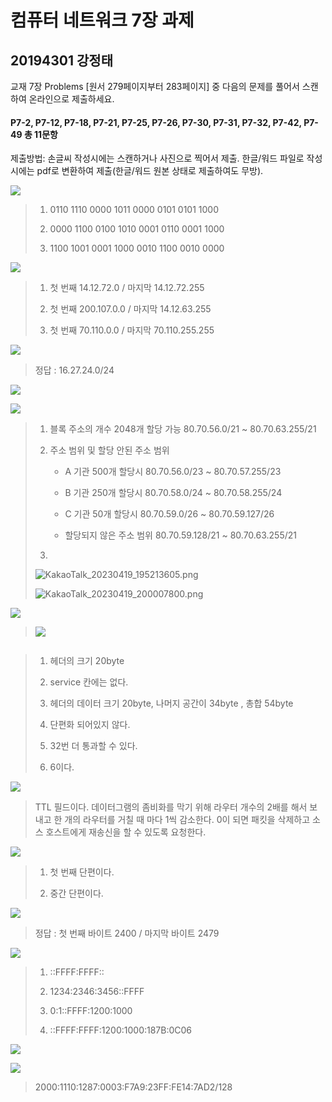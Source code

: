 # 컴퓨터 네트워크 7장 과제

## 20194301 강정태

교재 7장 Problems [원서 279페이지부터 283페이지] 중 다음의 문제를 풀어서 스캔하여 온라인으로 제출하세요.

#### P7-2, P7-12, P7-18, P7-21, P7-25, P7-26, P7-30, P7-31, P7-32, P7-42, P7-49 총 11문항

제출방법: 손글씨 작성시에는 스캔하거나 사진으로 찍어서 제출. 한글/워드 파일로 작성시에는 pdf로 변환하여 제출(한글/워드 원본 상태로 제출하여도 무방).



![](C:\Users\chosun\AppData\Roaming\marktext\images\2023-04-19-18-05-52-image.png)

> 1. 0110 1110 0000 1011 0000 0101 0101 1000
> 
> 2. 0000 1100 0100 1010 0001 0110 0001 1000
> 
> 3. 1100 1001 0001 1000 0010 1100 0010 0000



![](C:\Users\chosun\AppData\Roaming\marktext\images\2023-04-19-18-09-42-image.png)

> 1. 첫 번째 14.12.72.0 / 마지막 14.12.72.255
> 
> 2. 첫 번째 200.107.0.0 / 마지막 14.12.63.255
> 
> 3. 첫 번째 70.110.0.0 / 마지막 70.110.255.255



![](C:\Users\chosun\AppData\Roaming\marktext\images\2023-04-19-18-12-45-image.png)

> 정답 : 16.27.24.0/24
> 
> 

![](C:\Users\chosun\AppData\Roaming\marktext\images\2023-04-19-18-13-40-image.png)

![](C:\Users\chosun\AppData\Roaming\marktext\images\2023-04-19-18-13-49-image.png)

> 1. 블록 주소의 개수 2048개 할당 가능 80.70.56.0/21 ~ 80.70.63.255/21
> 
> 2. 주소 범위 및 할당 안된 주소 범위 
>    
>    - A 기관 500개 할당시 80.70.56.0/23 ~ 80.70.57.255/23
>    
>    - B 기관 250개 할당시 80.70.58.0/24 ~ 80.70.58.255/24
>    
>    - C 기관 50개 할당시 80.70.59.0/26 ~ 80.70.59.127/26
>    
>    - 할당되지 않은 주소 범위  80.70.59.128/21 ~ 80.70.63.255/21
> 
> 3. 
>    
>    
>    
>    
>    ![KakaoTalk_20230419_195213605.png](C:\kjt\Network\KakaoTalk_20230419_195213605.png)
>    
>    
>    
>    ![KakaoTalk_20230419_200007800.png](C:\kjt\Network\KakaoTalk_20230419_200007800.png)
>    
>    
>    



![](C:\Users\chosun\AppData\Roaming\marktext\images\2023-04-19-18-14-20-image.png)

> ![](C:\Users\chosun\AppData\Roaming\marktext\images\2023-04-19-20-09-44-image.png)



<img src="file:///C:/Users/chosun/AppData/Roaming/marktext/images/2023-04-19-18-14-49-image.png" title="" alt="" data-align="inline">



> 1. 헤더의 크기 20byte
> 
> 2. service 칸에는 없다.
> 
> 3. 헤더의 데이터 크기 20byte, 나머지 공간이 34byte , 총합 54byte
> 
> 4. 단편화 되어있지 않다.
> 
> 5. 32번 더 통과할 수 있다.
> 
> 6. 6이다.



![](C:\Users\chosun\AppData\Roaming\marktext\images\2023-04-19-18-15-02-image.png)

> TTL 필드이다. 데이터그램의 좀비화를 막기 위해 라우터 개수의 2배를 해서 보내고 한 개의 라우터를 거칠 때 마다 1씩 감소한다. 0이 되면 패킷을 삭제하고 소스 호스트에게 재송신을 할 수 있도록 요청한다. 



![](C:\Users\chosun\AppData\Roaming\marktext\images\2023-04-19-18-15-15-image.png)

> 1. 첫 번째 단편이다.
> 
> 2. 중간 단편이다.



![](C:\Users\chosun\AppData\Roaming\marktext\images\2023-04-19-18-15-24-image.png)

> 정답 : 첫 번째 바이트 2400 / 마지막 바이트 2479



![](C:\Users\chosun\AppData\Roaming\marktext\images\2023-04-19-18-15-59-image.png)

> 1. ::FFFF:FFFF::
> 
> 2. 1234:2346:3456::FFFF
> 
> 3. 0:1::FFFF:1200:1000
> 
> 4. ::FFFF:FFFF:1200:1000:187B:0C06



![](C:\Users\chosun\AppData\Roaming\marktext\images\2023-04-19-18-16-16-image.png)

![](C:\Users\chosun\AppData\Roaming\marktext\images\2023-04-19-18-16-24-image.png)

> 2000:1110:1287:0003:F7A9:23FF:FE14:7AD2/128


